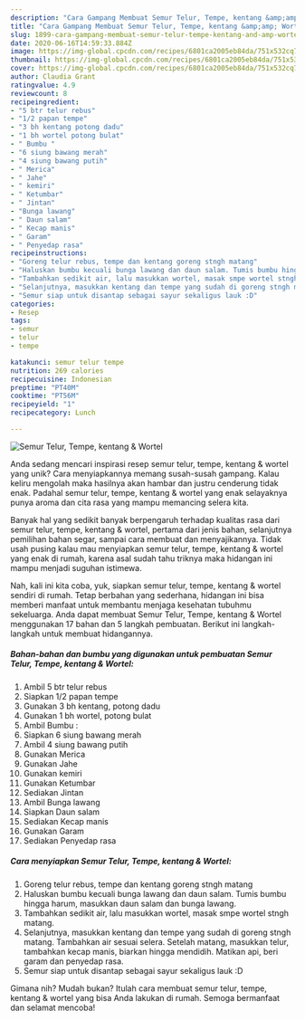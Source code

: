 ```yaml
---
description: "Cara Gampang Membuat Semur Telur, Tempe, kentang &amp;amp; Wortel, Enak"
title: "Cara Gampang Membuat Semur Telur, Tempe, kentang &amp;amp; Wortel, Enak"
slug: 1899-cara-gampang-membuat-semur-telur-tempe-kentang-and-amp-wortel-enak
date: 2020-06-16T14:59:33.884Z
image: https://img-global.cpcdn.com/recipes/6801ca2005eb84da/751x532cq70/semur-telur-tempe-kentang-wortel-foto-resep-utama.jpg
thumbnail: https://img-global.cpcdn.com/recipes/6801ca2005eb84da/751x532cq70/semur-telur-tempe-kentang-wortel-foto-resep-utama.jpg
cover: https://img-global.cpcdn.com/recipes/6801ca2005eb84da/751x532cq70/semur-telur-tempe-kentang-wortel-foto-resep-utama.jpg
author: Claudia Grant
ratingvalue: 4.9
reviewcount: 8
recipeingredient:
- "5 btr telur rebus"
- "1/2 papan tempe"
- "3 bh kentang potong dadu"
- "1 bh wortel potong bulat"
- " Bumbu "
- "6 siung bawang merah"
- "4 siung bawang putih"
- " Merica"
- " Jahe"
- " kemiri"
- " Ketumbar"
- " Jintan"
- "Bunga lawang"
- " Daun salam"
- " Kecap manis"
- " Garam"
- " Penyedap rasa"
recipeinstructions:
- "Goreng telur rebus, tempe dan kentang goreng stngh matang"
- "Haluskan bumbu kecuali bunga lawang dan daun salam. Tumis bumbu hingga harum, masukkan daun salam dan bunga lawang."
- "Tambahkan sedikit air, lalu masukkan wortel, masak smpe wortel stngh matang."
- "Selanjutnya, masukkan kentang dan tempe yang sudah di goreng stngh matang. Tambahkan air sesuai selera. Setelah matang, masukkan telur, tambahkan kecap manis, biarkan hingga mendidih. Matikan api, beri garam dan penyedap rasa."
- "Semur siap untuk disantap sebagai sayur sekaligus lauk :D"
categories:
- Resep
tags:
- semur
- telur
- tempe

katakunci: semur telur tempe 
nutrition: 269 calories
recipecuisine: Indonesian
preptime: "PT40M"
cooktime: "PT56M"
recipeyield: "1"
recipecategory: Lunch

---
```



![Semur Telur, Tempe, kentang &amp; Wortel](https://img-global.cpcdn.com/recipes/6801ca2005eb84da/751x532cq70/semur-telur-tempe-kentang-wortel-foto-resep-utama.jpg)

Anda sedang mencari inspirasi resep semur telur, tempe, kentang &amp; wortel yang unik? Cara menyiapkannya memang susah-susah gampang. Kalau keliru mengolah maka hasilnya akan hambar dan justru cenderung tidak enak. Padahal semur telur, tempe, kentang &amp; wortel yang enak selayaknya punya aroma dan cita rasa yang mampu memancing selera kita.

Banyak hal yang sedikit banyak berpengaruh terhadap kualitas rasa dari semur telur, tempe, kentang &amp; wortel, pertama dari jenis bahan, selanjutnya pemilihan bahan segar, sampai cara membuat dan menyajikannya. Tidak usah pusing kalau mau menyiapkan semur telur, tempe, kentang &amp; wortel yang enak di rumah, karena asal sudah tahu triknya maka hidangan ini mampu menjadi suguhan istimewa.




Nah, kali ini kita coba, yuk, siapkan semur telur, tempe, kentang &amp; wortel sendiri di rumah. Tetap berbahan yang sederhana, hidangan ini bisa memberi manfaat untuk membantu menjaga kesehatan tubuhmu sekeluarga. Anda dapat membuat Semur Telur, Tempe, kentang &amp; Wortel menggunakan 17 bahan dan 5 langkah pembuatan. Berikut ini langkah-langkah untuk membuat hidangannya.

<!--inarticleads1-->

##### Bahan-bahan dan bumbu yang digunakan untuk pembuatan Semur Telur, Tempe, kentang &amp; Wortel:

1. Ambil 5 btr telur rebus
1. Siapkan 1/2 papan tempe
1. Gunakan 3 bh kentang, potong dadu
1. Gunakan 1 bh wortel, potong bulat
1. Ambil  Bumbu :
1. Siapkan 6 siung bawang merah
1. Ambil 4 siung bawang putih
1. Gunakan  Merica
1. Gunakan  Jahe
1. Gunakan  kemiri
1. Gunakan  Ketumbar
1. Sediakan  Jintan
1. Ambil Bunga lawang
1. Siapkan  Daun salam
1. Sediakan  Kecap manis
1. Gunakan  Garam
1. Sediakan  Penyedap rasa




<!--inarticleads2-->

##### Cara menyiapkan Semur Telur, Tempe, kentang &amp; Wortel:

1. Goreng telur rebus, tempe dan kentang goreng stngh matang
1. Haluskan bumbu kecuali bunga lawang dan daun salam. Tumis bumbu hingga harum, masukkan daun salam dan bunga lawang.
1. Tambahkan sedikit air, lalu masukkan wortel, masak smpe wortel stngh matang.
1. Selanjutnya, masukkan kentang dan tempe yang sudah di goreng stngh matang. Tambahkan air sesuai selera. Setelah matang, masukkan telur, tambahkan kecap manis, biarkan hingga mendidih. Matikan api, beri garam dan penyedap rasa.
1. Semur siap untuk disantap sebagai sayur sekaligus lauk :D




Gimana nih? Mudah bukan? Itulah cara membuat semur telur, tempe, kentang &amp; wortel yang bisa Anda lakukan di rumah. Semoga bermanfaat dan selamat mencoba!
